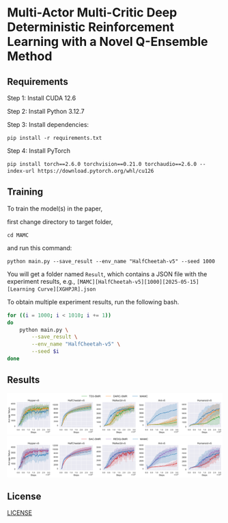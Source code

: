 # Multi-Actor Multi-Critic Deep Deterministic Reinforcement Learning with a Novel Q-Ensemble Method

## Requirements

Step 1: Install CUDA 12.6

Step 2: Install Python 3.12.7

Step 3: Install dependencies:
```setup
pip install -r requirements.txt
```

Step 4: Install PyTorch
```setup
pip install torch==2.6.0 torchvision==0.21.0 torchaudio==2.6.0 --index-url https://download.pytorch.org/whl/cu126
```

## Training

To train the model(s) in the paper,

first change directory to target folder,

```setup
cd MAMC
```

and run this command:

```setup
python main.py --save_result --env_name "HalfCheetah-v5" --seed 1000
```
You will get a folder named `Result`, which contains a JSON file with the experiment results, e.g., `[MAMC][HalfCheetah-v5][1000][2025-05-15][Learning Curve][XGHPJR].json`

To obtain multiple experiment results, run the following bash.

```bash
for ((i = 1000; i < 1010; i += 1))
do
    python main.py \
        --save_result \
        --env_name "HalfCheetah-v5" \
        --seed $i
done
```

## Results
![](assets/[Main%20Result][TD3-SMR,%20DARC-SMR,%20MAMC].png)
![](assets/[Main%20Result][SAC-SMR,%20REDQ-SMR,%20MAMC].png)


## License
[LICENSE](LICENSE)